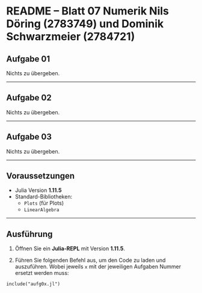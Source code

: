 
# README – Blatt 07 Numerik Nils Döring (2783749) und Dominik Schwarzmeier (2784721)


## Aufgabe 01

Nichts zu übergeben.

---

## Aufgabe 02

Nichts zu übergeben.

---

## Aufgabe 03

Nichts zu übergeben.

---

## Voraussetzungen

- Julia Version **1.11.5**
- Standard-Bibliotheken:
  - `Plots` (für Plots)
  - `LinearAlgebra`
  
---

## Ausführung

1. Öffnen Sie ein **Julia-REPL** mit Version **1.11.5**.

2. Führen Sie folgenden Befehl aus, um den Code zu laden und auszuführen. Wobei jeweils `x` mit der jeweiligen Aufgaben Nummer ersetzt werden muss:

```
include("aufg0x.jl")
```